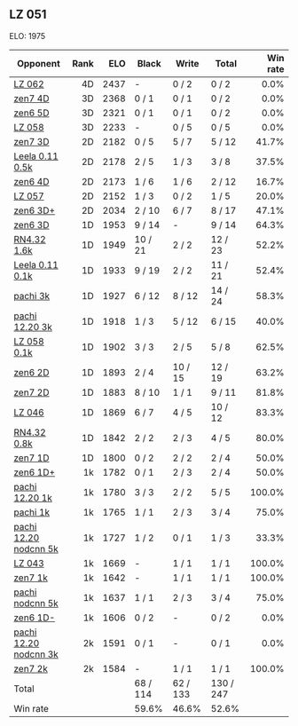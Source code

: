## LZ 051 ##

ELO: 1975

Opponent | Rank | ELO | Black | Write | Total | Win rate
---------|-----:|----:|-------|-------|-------|-------:
[LZ 062](LZ%20062.md) | 4D | 2437 | - | 0 / 2 | 0 / 2 | 0.0%
[zen7 4D](zen7%204D.md) | 3D | 2368 | 0 / 1 | 0 / 1 | 0 / 2 | 0.0%
[zen6 5D](zen6%205D.md) | 3D | 2321 | 0 / 1 | 0 / 1 | 0 / 2 | 0.0%
[LZ 058](LZ%20058.md) | 3D | 2233 | - | 0 / 5 | 0 / 5 | 0.0%
[zen7 3D](zen7%203D.md) | 2D | 2182 | 0 / 5 | 5 / 7 | 5 / 12 | 41.7%
[Leela 0.11 0.5k](Leela%200.11%200.5k.md) | 2D | 2178 | 2 / 5 | 1 / 3 | 3 / 8 | 37.5%
[zen6 4D](zen6%204D.md) | 2D | 2173 | 1 / 6 | 1 / 6 | 2 / 12 | 16.7%
[LZ 057](LZ%20057.md) | 2D | 2152 | 1 / 3 | 0 / 2 | 1 / 5 | 20.0%
[zen6 3D+](zen6%203D+.md) | 2D | 2034 | 2 / 10 | 6 / 7 | 8 / 17 | 47.1%
[zen6 3D](zen6%203D.md) | 1D | 1953 | 9 / 14 | - | 9 / 14 | 64.3%
[RN4.32 1.6k](RN4.32%201.6k.md) | 1D | 1949 | 10 / 21 | 2 / 2 | 12 / 23 | 52.2%
[Leela 0.11 0.1k](Leela%200.11%200.1k.md) | 1D | 1933 | 9 / 19 | 2 / 2 | 11 / 21 | 52.4%
[pachi 3k](pachi%203k.md) | 1D | 1927 | 6 / 12 | 8 / 12 | 14 / 24 | 58.3%
[pachi 12.20 3k](pachi%2012.20%203k.md) | 1D | 1918 | 1 / 3 | 5 / 12 | 6 / 15 | 40.0%
[LZ 058 0.1k](LZ%20058%200.1k.md) | 1D | 1902 | 3 / 3 | 2 / 5 | 5 / 8 | 62.5%
[zen6 2D](zen6%202D.md) | 1D | 1893 | 2 / 4 | 10 / 15 | 12 / 19 | 63.2%
[zen7 2D](zen7%202D.md) | 1D | 1883 | 8 / 10 | 1 / 1 | 9 / 11 | 81.8%
[LZ 046](LZ%20046.md) | 1D | 1869 | 6 / 7 | 4 / 5 | 10 / 12 | 83.3%
[RN4.32 0.8k](RN4.32%200.8k.md) | 1D | 1842 | 2 / 2 | 2 / 3 | 4 / 5 | 80.0%
[zen7 1D](zen7%201D.md) | 1D | 1800 | 0 / 2 | 2 / 2 | 2 / 4 | 50.0%
[zen6 1D+](zen6%201D+.md) | 1k | 1782 | 0 / 1 | 2 / 3 | 2 / 4 | 50.0%
[pachi 12.20 1k](pachi%2012.20%201k.md) | 1k | 1780 | 3 / 3 | 2 / 2 | 5 / 5 | 100.0%
[pachi 1k](pachi%201k.md) | 1k | 1765 | 1 / 1 | 2 / 3 | 3 / 4 | 75.0%
[pachi 12.20 nodcnn 5k](pachi%2012.20%20nodcnn%205k.md) | 1k | 1727 | 1 / 2 | 0 / 1 | 1 / 3 | 33.3%
[LZ 043](LZ%20043.md) | 1k | 1669 | - | 1 / 1 | 1 / 1 | 100.0%
[zen7 1k](zen7%201k.md) | 1k | 1642 | - | 1 / 1 | 1 / 1 | 100.0%
[pachi nodcnn 5k](pachi%20nodcnn%205k.md) | 1k | 1637 | 1 / 1 | 2 / 3 | 3 / 4 | 75.0%
[zen6 1D-](zen6%201D-.md) | 1k | 1606 | 0 / 2 | - | 0 / 2 | 0.0%
[pachi 12.20 nodcnn 3k](pachi%2012.20%20nodcnn%203k.md) | 2k | 1591 | 0 / 1 | - | 0 / 1 | 0.0%
[zen7 2k](zen7%202k.md) | 2k | 1584 | - | 1 / 1 | 1 / 1 | 100.0%
Total | | | 68 / 114 | 62 / 133 | 130 / 247 | 
Win rate| | | 59.6% | 46.6% | 52.6% | 
